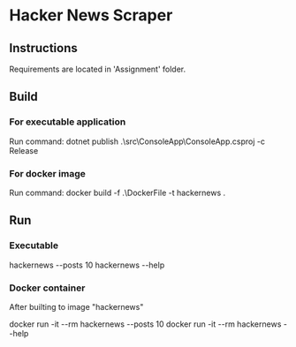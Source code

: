 # Hacker News Scraper

## Instructions

Requirements are located in 'Assignment' folder.

## Build

### For executable application

Run command: dotnet publish .\src\ConsoleApp\ConsoleApp.csproj -c Release

### For docker image

Run command: docker build -f .\DockerFile -t hackernews .

## Run

### Executable

hackernews --posts 10
hackernews --help

### Docker container

After builting to image "hackernews"

docker run -it --rm hackernews --posts 10
docker run -it --rm hackernews --help
